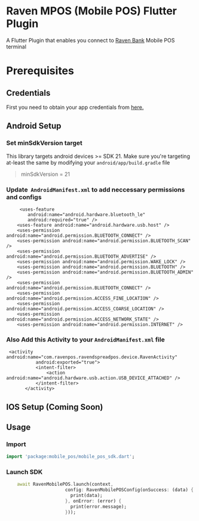 # Raven MPOS (Mobile POS) Flutter Plugin

A Flutter Plugin that enables you connect to [Raven Bank](https://getravenbank.com/) Mobile POS terminal

# Prerequisites

## Credentials

First you need to obtain your app credentials from [here.](https://getravenbank.com)

## Android Setup

### Set minSdkVersion target

This library targets android devices >= SDK 21. Make sure you're targeting at-least the same by modifying your `android/app/build.gradle` file


> minSdkVersion = 21


### Update  `AndroidManifest.xml` to add neccessary permissions and configs


```
     <uses-feature
        android:name="android.hardware.bluetooth_le"
        android:required="true" />
    <uses-feature android:name="android.hardware.usb.host" />
    <uses-permission android:name="android.permission.BLUETOOTH_CONNECT" />
    <uses-permission android:name="android.permission.BLUETOOTH_SCAN" />
    <uses-permission android:name="android.permission.BLUETOOTH_ADVERTISE" />
    <uses-permission android:name="android.permission.WAKE_LOCK" />
    <uses-permission android:name="android.permission.BLUETOOTH" />
    <uses-permission android:name="android.permission.BLUETOOTH_ADMIN" /> 
    <uses-permission android:name="android.permission.BLUETOOTH_CONNECT" />
    <uses-permission android:name="android.permission.ACCESS_FINE_LOCATION" />
    <uses-permission android:name="android.permission.ACCESS_COARSE_LOCATION" />
    <uses-permission android:name="android.permission.ACCESS_NETWORK_STATE" />
    <uses-permission android:name="android.permission.INTERNET" />
```


### Also Add this Activity to your  `AndroidManifest.xml` file

```
 <activity android:name="com.ravenpos.ravendspreadpos.device.RavenActivity"
           android:exported="true">
           <intent-filter>
               <action android:name="android.hardware.usb.action.USB_DEVICE_ATTACHED" />
           </intent-filter>
       </activity>
```


## IOS Setup (Coming Soon)


## Usage

### Import

```dart
import 'package:mobile_pos/mobile_pos_sdk.dart';
```

### Launch SDK

```dart
    await RavenMobilePOS.launch(context,
                      config: RavenMobilePOSConfig(onSuccess: (data) {
                        print(data);
                      }, onError: (error) {
                        print(error.message);
                      }));
```


